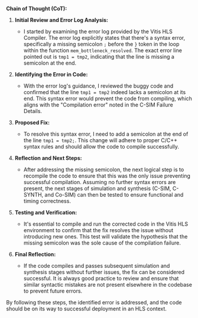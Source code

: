 **Chain of Thought (CoT):**

1. **Initial Review and Error Log Analysis:**
   - I started by examining the error log provided by the Vitis HLS Compiler. The error log explicitly states that there's a syntax error, specifically a missing semicolon `;` before the `}` token in the loop within the function `mem_bottleneck_resolved`. The exact error line pointed out is `tmp1 = tmp2`, indicating that the line is missing a semicolon at the end.

2. **Identifying the Error in Code:**
   - With the error log's guidance, I reviewed the buggy code and confirmed that the line `tmp1 = tmp2` indeed lacks a semicolon at its end. This syntax error would prevent the code from compiling, which aligns with the "Compilation error" noted in the C-SIM Failure Details.

3. **Proposed Fix:**
   - To resolve this syntax error, I need to add a semicolon at the end of the line `tmp1 = tmp2;`. This change will adhere to proper C/C++ syntax rules and should allow the code to compile successfully.

4. **Reflection and Next Steps:**
   - After addressing the missing semicolon, the next logical step is to recompile the code to ensure that this was the only issue preventing successful compilation. Assuming no further syntax errors are present, the next stages of simulation and synthesis (C-SIM, C-SYNTH, and Co-SIM) can then be tested to ensure functional and timing correctness.

5. **Testing and Verification:**
   - It's essential to compile and run the corrected code in the Vitis HLS environment to confirm that the fix resolves the issue without introducing new ones. This test will validate the hypothesis that the missing semicolon was the sole cause of the compilation failure.

6. **Final Reflection:**
   - If the code compiles and passes subsequent simulation and synthesis stages without further issues, the fix can be considered successful. It is always good practice to review and ensure that similar syntactic mistakes are not present elsewhere in the codebase to prevent future errors. 

By following these steps, the identified error is addressed, and the code should be on its way to successful deployment in an HLS context.